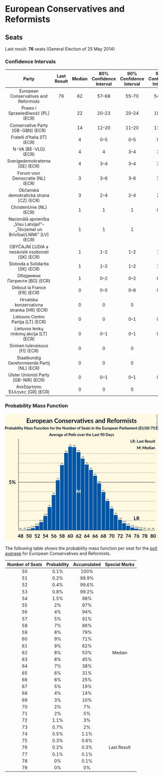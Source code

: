 # European Conservatives and Reformists

## Seats

Last result: **76** seats (General Election of 25 May 2014)

### Confidence Intervals

| Party | Last Result | Median | 80% Confidence Interval | 90% Confidence Interval | 95% Confidence Interval | 99% Confidence Interval |
|:-----:|:-----------:|:------:|:-----------------------:|:-----------------------:|:-----------------------:|:-----------------------:|
| European Conservatives and Reformists | 76 | 62 | 57–68 | 55–70 | 54–72 | 52–75 |
| Prawo i Sprawiedliwość [PL] (ECR) | | 22 | 20–23 | 20–24 | 19–24 | 19–25 |
| Conservative Party [GB-GBN] (ECR) | | 14 | 12–20 | 11–20 | 11–20 | 10–21 |
| Fratelli d’Italia [IT] (ECR) | | 4 | 0–5 | 0–5 | 0–6 | 0–6 |
| N-VA [BE-VLG] (ECR) | | 4 | 4 | 3–4 | 3–4 | 3–5 |
| Sverigedemokraterna [SE] (ECR) | | 4 | 3–4 | 3–4 | 3–5 | 2–5 |
| Forum voor Democratie [NL] (ECR) | | 3 | 3–6 | 3–6 | 3–6 | 2–7 |
| Občanská demokratická strana [CZ] (ECR) | | 3 | 2–4 | 2–4 | 2–4 | 2–5 |
| ChristenUnie [NL] (ECR) | | 1 | 1 | 1 | 0–1 | 0–2 |
| Nacionālā apvienība „Visu Latvijai!”–„Tēvzemei un Brīvībai/LNNK” [LV] (ECR) | | 1 | 1 | 1 | 1 | 1 |
| OBYČAJNÍ ĽUDIA a nezávislé osobnosti [SK] (ECR) | | 1 | 1–2 | 1–2 | 1–2 | 1–2 |
| Sloboda a Solidarita [SK] (ECR) | | 1 | 1–2 | 1–2 | 1–2 | 1–2 |
| Обединени Патриоти [BG] (ECR) | | 1 | 0–2 | 0–2 | 0–2 | 0–2 |
| Debout la France [FR] (ECR) | | 0 | 0–5 | 0–6 | 0–6 | 0–6 |
| Hrvatska konzervativna stranka [HR] (ECR) | | 0 | 0 | 0 | 0 | 0–1 |
| Lietuvos Centro Partija [LT] (ECR) | | 0 | 0 | 0–1 | 0–1 | 0–1 |
| Lietuvos lenkų rinkimų akcija [LT] (ECR) | | 0 | 0–1 | 0–1 | 0–1 | 0–1 |
| Sininen tulevaisuus [FI] (ECR) | | 0 | 0 | 0 | 0 | 0 |
| Staatkundig Gereformeerde Partij [NL] (ECR) | | 0 | 0 | 0 | 0 | 0 |
| Ulster Unionist Party [GB-NIR] (ECR) | | 0 | 0–1 | 0–1 | 0–1 | 0–1 |
| Ανεξάρτητοι Έλληνες [GR] (ECR) | | 0 | 0 | 0 | 0 | 0 |

### Probability Mass Function

![Graph with seats probability mass function not yet produced](average-2019-04-23-seats-pmf-europeanconservativesandreformists.png "Seats Probability Mass Function")

The following table shows the probability mass function per seat for the [poll average](average-2019-04-23.html) for European Conservatives and Reformists.

| Number of Seats | Probability | Accumulated | Special Marks |
|:---------------:|:-----------:|:-----------:|:-------------:|
| 50 | 0.1% | 100% |  |
| 51 | 0.2% | 99.9% |  |
| 52 | 0.4% | 99.6% |  |
| 53 | 0.8% | 99.2% |  |
| 54 | 1.5% | 98% |  |
| 55 | 2% | 97% |  |
| 56 | 4% | 94% |  |
| 57 | 5% | 91% |  |
| 58 | 7% | 86% |  |
| 59 | 8% | 79% |  |
| 60 | 9% | 71% |  |
| 61 | 9% | 62% |  |
| 62 | 8% | 53% | Median |
| 63 | 8% | 45% |  |
| 64 | 7% | 38% |  |
| 65 | 6% | 31% |  |
| 66 | 6% | 25% |  |
| 67 | 5% | 19% |  |
| 68 | 4% | 14% |  |
| 69 | 3% | 10% |  |
| 70 | 2% | 7% |  |
| 71 | 2% | 5% |  |
| 72 | 1.1% | 3% |  |
| 73 | 0.7% | 2% |  |
| 74 | 0.5% | 1.1% |  |
| 75 | 0.3% | 0.6% |  |
| 76 | 0.2% | 0.3% | Last Result |
| 77 | 0.1% | 0.1% |  |
| 78 | 0% | 0.1% |  |
| 79 | 0% | 0% |  |


